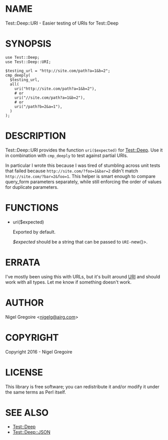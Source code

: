 # NAME

Test::Deep::URI - Easier testing of URIs for Test::Deep

# SYNOPSIS

    use Test::Deep;
    use Test::Deep::URI;

    $testing_url = "http://site.com/path?a=1&b=2";
    cmp_deeply(
      $testing_url,
      all(
        uri("http://site.com/path?a=1&b=2"),
        # or
        uri("//site.com/path?a=1&b=2"),
        # or
        uri("/path?b=2&a=1"),
      )
    );

# DESCRIPTION

Test::Deep::URI provides the function `uri($expected)` for [Test::Deep](https://metacpan.org/pod/Test::Deep).
Use it in combination with `cmp_deeply` to test against partial URIs.

In particular I wrote this because I was tired of stumbling across unit
tests that failed because `http://site.com/?foo=1&bar=2` didn't match
`http://site.com/?bar=2&foo=1`. This helper is smart enough to compare
query\_form parameters separately, while still enforcing the order of values
for duplicate parameters.

# FUNCTIONS

- uri($expected)

    Exported by default.

    _$expected_ should be a string that can be passed to `URI-`new()>.

# ERRATA

I've mostly been using this with URLs, but it's built around [URI](https://metacpan.org/pod/URI)
and should work with all types. Let me know if something doesn't work.

# AUTHOR

Nigel Gregoire &lt;nigelg@airg.com>

# COPYRIGHT

Copyright 2016 - Nigel Gregoire

# LICENSE

This library is free software; you can redistribute it and/or modify
it under the same terms as Perl itself.

# SEE ALSO

- [Test::Deep](https://metacpan.org/pod/Test::Deep)
- [Test::Deep::JSON](https://metacpan.org/pod/Test::Deep::JSON)
